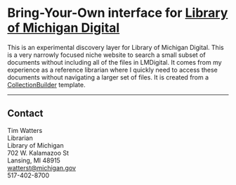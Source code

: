 # Bring-Your-Own interface for [Library of Michigan Digital](https://lmdigital.libraryofmichigan.org/)

This is an experimental discovery layer for Library of Michigan Digital. This is a very narrowly focused niche website to search a small subset of documents without including all of the files in LMDigital. It comes from my experience as a reference librarian where I quickly need to access these documents without navigating a larger set of files. It is created from a [CollectionBuilder](https://collectionbuilder.github.io/) template.

----------

## Contact

Tim Watters  
Librarian  
Library of Michigan  
702 W. Kalamazoo St  
Lansing, MI 48915  
watterst@michigan.gov  
517-402-8700  
